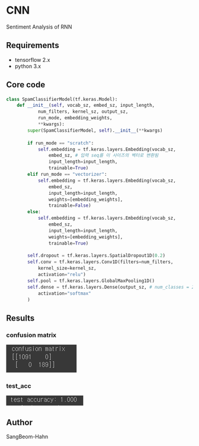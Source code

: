 # CNN
Sentiment Analysis of RNN

## Requirements
* tensorflow 2.x
* python 3.x


## Core code
```python
class SpamClassifierModel(tf.keras.Model):
    def __init__(self, vocab_sz, embed_sz, input_length,
            num_filters, kernel_sz, output_sz, 
            run_mode, embedding_weights, 
            **kwargs):
        super(SpamClassifierModel, self).__init__(**kwargs)

        if run_mode == "scratch":
            self.embedding = tf.keras.layers.Embedding(vocab_sz, 
                embed_sz, # 입력 seq를 이 사이즈의 벡터로 변환됨
                input_length=input_length,
                trainable=True)
        elif run_mode == "vectorizer":
            self.embedding = tf.keras.layers.Embedding(vocab_sz, 
                embed_sz,
                input_length=input_length,
                weights=[embedding_weights], 
                trainable=False)
        else:
            self.embedding = tf.keras.layers.Embedding(vocab_sz, 
                embed_sz,
                input_length=input_length,
                weights=[embedding_weights],
                trainable=True)
            
        self.dropout = tf.keras.layers.SpatialDropout1D(0.2)
        self.conv = tf.keras.layers.Conv1D(filters=num_filters,
            kernel_size=kernel_sz,
            activation="relu")
        self.pool = tf.keras.layers.GlobalMaxPooling1D()
        self.dense = tf.keras.layers.Dense(output_sz, # num_classes = 2
            activation="softmax"
        )
```

<!--
## Training details (epoch < 200)
### accuracy
![loss_D_100](./assests/acc_graph.PNG)

### loss
![loss_G_100](./assests/loss_graph.PNG)
-->

## Results
### confusion matrix
![matrix](./assests/output.PNG)


### test_acc
![test_acc](./assests/output2.PNG)



## Author
SangBeom-Hahn

